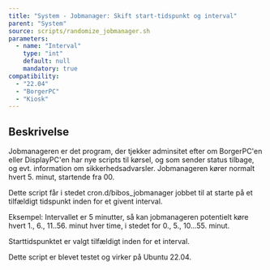 ```yaml
---
title: "System - Jobmanager: Skift start-tidspunkt og interval"
parent: "System"
source: scripts/randomize_jobmanager.sh
parameters:
  - name: "Interval"
    type: "int"
    default: null
    mandatory: true
compatibility: 
  - "22.04"
  - "BorgerPC"
  - "Kiosk"
---
```


## Beskrivelse
Jobmanageren er det program, der tjekker adminsitet efter om BorgerPC'en eller DisplayPC'en har nye scripts til kørsel, og som sender status tilbage, og evt. information om sikkerhedsadvarsler. Jobmanageren kører normalt hvert 5. minut, startende fra 00.

Dette script får i stedet cron.d/bibos_jobmanager jobbet til at starte på et tilfældigt tidspunkt inden for et givent interval.

Eksempel: Intervallet er 5 minutter, så kan jobmanageren potentielt køre hvert 1., 6., 11..56. minut hver time, i stedet for 0., 5., 10...55. minut.

Starttidspunktet er valgt tilfældigt inden for et interval.

Dette script er blevet testet og virker på Ubuntu 22.04.